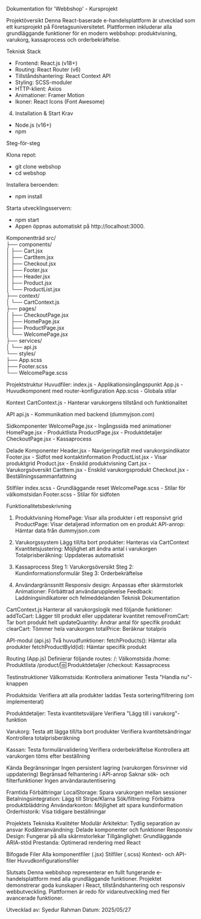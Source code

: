 Dokumentation för 'Webbshop' - Kursprojekt

Projektöversikt
Denna React-baserade e-handelsplattform är utvecklad som ett kursprojekt på Företagsuniversitetet. Plattformen inkluderar alla grundläggande funktioner för en modern webbshop: produktvisning, varukorg, kassaprocess och orderbekräftelse.

Teknisk Stack

- Frontend: React.js (v18+)
- Routing: React Router (v6)
- Tillståndshantering: React Context API
- Styling: SCSS-moduler
- HTTP-klient: Axios
- Animationer: Framer Motion
- Ikoner: React Icons (Font Awesome)

4. Installation & Start
   Krav

- Node.js (v16+)
- npm

Steg-för-steg

Klona repot:

- git clone webshop
- cd webshop

Installera beroenden:

- npm install

Starta utvecklingsservern:

- npm start
- Appen öppnas automatiskt på http://localhost:3000.

Komponentträd
src/  
├── components/  
│ ├── Cart.jsx  
│ ├── CartItem.jsx  
│ ├── Checkout.jsx  
│ ├── Footer.jsx  
│ ├── Header.jsx  
│ ├── Product.jsx  
│ └── ProductList.jsx  
├── context/  
│ └── CartContext.js  
├── pages/  
│ ├── CheckoutPage.jsx  
│ ├── HomePage.jsx  
│ ├── ProductPage.jsx  
│ └── WelcomePage.jsx  
├── services/  
│ └── api.js  
└── styles/  
 ├── App.scss  
 ├── Footer.scss  
 └── WelcomePage.scss

Projektstruktur
Huvudfiler:
index.js - Applikationsingångspunkt
App.js - Huvudkomponent med router-konfiguration
App.scss - Globala stilar

Kontext
CartContext.js - Hanterar varukorgens tillstånd och funktionalitet

API
api.js - Kommunikation med backend (dummyjson.com)

Sidkomponenter
WelcomePage.jsx - Ingångssida med animationer
HomePage.jsx - Produktlista
ProductPage.jsx - Produktdetaljer
CheckoutPage.jsx - Kassaprocess

Delade Komponenter
Header.jsx - Navigeringsfält med varukorgsindikator
Footer.jsx - Sidfot med kontaktinformation
ProductList.jsx - Visar produktgrid
Product.jsx - Enskild produktvisning
Cart.jsx - Varukorgsöversikt
CartItem.jsx - Enskild varukorgsprodukt
Checkout.jsx - Beställningssammanfattning

Stilfiler
index.scss - Grundläggande reset
WelcomePage.scss - Stilar för välkomstsidan
Footer.scss - Stilar för sidfoten

Funktionalitetsbeskrivning

1. Produktvisning
   HomePage: Visar alla produkter i ett responsivt grid
   ProductPage: Visar detaljerad information om en produkt
   API-anrop: Hämtar data från dummyjson.com

2. Varukorgssystem
   Lägg till/ta bort produkter: Hanteras via CartContext
   Kvantitetsjustering: Möjlighet att ändra antal i varukorgen
   Totalprisberäkning: Uppdateras automatiskt

3. Kassaprocess
   Steg 1: Varukorgsöversikt
   Steg 2: Kundinformationsformulär
   Steg 3: Orderbekräftelse

4. Användargränssnitt
   Responsiv design: Anpassas efter skärmstorlek
   Animationer: Förbättrad användarupplevelse
   Feedback: Laddningsindikatorer och felmeddelanden
   Teknisk Dokumentation

CartContext.js
Hanterar all varukorgslogik med följande funktioner:
addToCart: Lägger till produkt eller uppdaterar kvantitet
removeFromCart: Tar bort produkt helt
updateQuantity: Ändrar antal för specifik produkt
clearCart: Tömmer hela varukorgen
totalPrice: Beräknar totalpris

API-modul (api.js)
Två huvudfunktioner:
fetchProducts(): Hämtar alla produkter
fetchProductById(id): Hämtar specifik produkt

Routing (App.js)
Definierar följande routes:
/: Välkomstsida
/home: Produktlista
/product/:id: Produktdetaljer
/checkout: Kassaprocess

Testinstruktioner
Välkomstsida:
Kontrollera animationer
Testa "Handla nu"-knappen

Produktsida:
Verifiera att alla produkter laddas
Testa sortering/filtrering (om implementerat)

Produktdetaljer:
Testa kvantitetsväljare
Verifiera "Lägg till i varukorg"-funktion

Varukorg:
Testa att lägga till/ta bort produkter
Verifiera kvantitetsändringar
Kontrollera totalprisberäkning

Kassan:
Testa formulärvalidering
Verifiera orderbekräftelse
Kontrollera att varukorgen töms efter beställning

Kända Begränsningar
Ingen persistent lagring (varukorgen försvinner vid uppdatering)
Begränsad felhantering i API-anrop
Saknar sök- och filterfunktioner
Ingen användarautentisering

Framtida Förbättringar
LocalStorage: Spara varukorgen mellan sessioner
Betalningsintegration: Lägg till Stripe/Klarna
Sök/filtrering: Förbättra produktbläddring
Användarkonton: Möjlighet att spara kundinformation
Orderhistorik: Visa tidigare beställningar

Projektets Tekniska Kvalitéter
Modulär Arkitektur: Tydlig separation av ansvar
Kodåteranvändning: Delade komponenter och funktioner
Responsiv Design: Fungerar på alla skärmstorlekar
Tillgänglighet: Grundläggande ARIA-stöd
Prestanda: Optimerad rendering med React

Bifogade Filer
Alla komponentfiler (.jsx)
Stilfiler (.scss)
Kontext- och API-filer
Huvudkonfigurationsfiler

Slutsats
Denna webbshop representerar en fullt fungerande e-handelsplattform med alla grundläggande funktioner. Projektet demonstrerar goda kunskaper i React, tillståndshantering och responsiv webbutveckling. Plattformen är redo för vidareutveckling med fler avancerade funktioner.

Utvecklad av: Syedur Rahman
Datum: 2025/05/27
